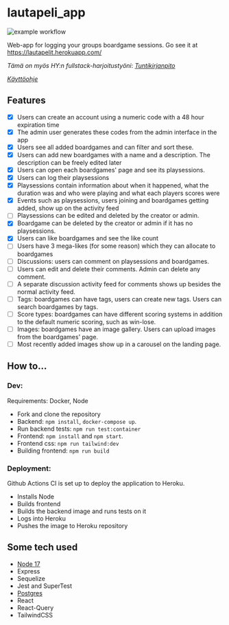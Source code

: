 # lautapeli_app

![example workflow](https://github.com/Veikkosuhonen/lautapeli_app/actions/workflows/main.yml/badge.svg)

Web-app for logging your groups boardgame sessions. Go see it at https://lautapelit.herokuapp.com/

_Tämä on myös HY:n fullstack-harjoitustyöni_:  [_Tuntikirjanpito_](https://github.com/Veikkosuhonen/lautapeli_app/blob/master/tuntikirjanpito.md)

[_Käyttöohje_](https://github.com/Veikkosuhonen/lautapeli_app/blob/master/kayttoohje.md)

## Features

- [x] Users can create an account using a numeric code with a 48 hour expiration time
- [x] The admin user generates these codes from the admin interface in the app
- [x] Users see all added boardgames and can filter and sort these.
- [x] Users can add new boardgames with a name and a description. The description can be freely edited later
- [x] Users can open each boardgames' page and see its playsessions.
- [x] Users can log their playsessions
- [x] Playsessions contain information about when it happened, what the duration was and who were playing and what each players scores were
- [x] Events such as playsessions, users joining and boardgames getting added, show up on the activity feed
- [ ] Playsessions can be edited and deleted by the creator or admin.
- [x] Boardgame can be deleted by the creator or admin if it has no playsessions.
- [x] Users can like boardgames and see the like count
- [ ] Users have 3 mega-likes (for some reason) which they can allocate to boardgames
- [ ] Discussions: users can comment on playsessions and boardgames. 
- [ ] Users can edit and delete their comments. Admin can delete any comment.
- [ ] A separate discussion activity feed for comments shows up besides the normal activity feed.
- [ ] Tags: boardgames can have tags, users can create new tags. Users can search boardgames by tags.
- [ ] Score types: boardgames can have different scoring systems in addition to the default numeric scoring, such as win-lose.
- [ ] Images: boardgames have an image gallery. Users can upload images from the boardgames' page. 
- [ ] Most recently added images show up in a carousel on the landing page.

## How to...

### Dev:

Requirements: Docker, Node

- Fork and clone the repository
- Backend: `npm install`, `docker-compose up`.
- Run backend tests: `npm run test:container`
- Frontend: `npm install` and `npm start`.
- Frontend css: `npm run tailwind:dev`
- Building frontend: `npm run build`

### Deployment:

Github Actions CI is set up to deploy the application to Heroku.

- Installs Node
- Builds frontend
- Builds the backend image and runs tests on it
- Logs into Heroku
- Pushes the image to Heroku repository

## Some tech used

- [Node 17](https://hub.docker.com/_/node)
- Express
- Sequelize
- Jest and SuperTest
- [Postgres](https://hub.docker.com/_/postgres)
- React
- React-Query
- TailwindCSS
